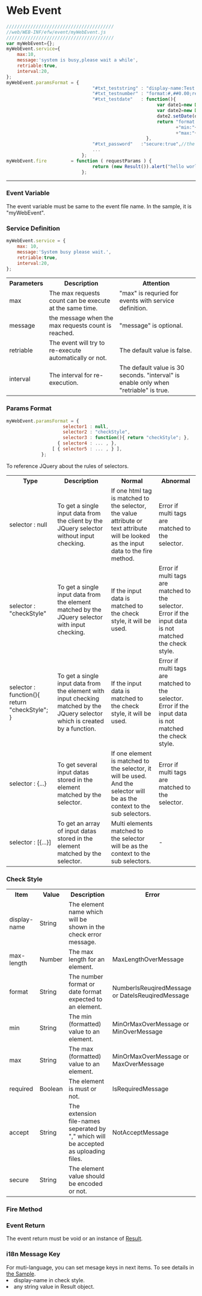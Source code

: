 <H1>Web Event</H1>

```javascript
////////////////////////////////////////
//web/WEB-INF/efw/event/myWebEvent.js
////////////////////////////////////////
var myWebEvent={};
myWebEvent.service={
	max:10,
	message:'system is busy,please wait a while',
	retriable:true,
	interval:20,
};
myWebEvent.paramsFormat = { 
                                "#txt_teststring" : "display-name:Test String;max-length:10;",
                                "#txt_testnumber" : "format:#,##0.00;required:true;display-name:Test Number;min:-10.00;max:1,000.00",
                                "#txt_testdate"   : function(){
                                                        var date1=new Date();
                                                        var date2=new Date();
                                                        date2.setDate(date1.getDate()+6);
                                                        return "format:yyyy-MM-dd;required:true;display-name:Test Date;"
                                                               +"min:"+date1.format("yyyy-MM-dd")+";"
                                                               +"max:"+date2.format(,"yyyy-MM-dd")+";" ;
                                                    },
                                "#txt_password"   :"secure:true",//the secure value will be encoded before sending.
                                ... 
                            };
myWebEvent.fire         = function ( requestParams ) {
                                return (new Result()).alert("hello world! Your entries are correct.");
                            };
```

<HR>

<H3>Event Variable</H3>
The event variable must be same to the event file name. In the sample, it is "myWebEvent".

<H3>Service Definition</H3>

```javascript
myWebEvent.service = {
    max: 10,
    message:'System busy please wait.',
    retriable:true,
    interval:20,
};
```

<table>
<tbody><tr>
    <th>Parameters</th>
    <th>Description</th>
    <th>Attention</th>
</tr>
<tr>
    <td>max</td>
    <td>The max requests count can be execute at the same time.</td>
    <td>"max" is requried for events with service definition.</td>
</tr>
<tr>
    <td>message</td>
    <td>the message when the max requests count is reached.</td>
    <td>"message" is optional.</td>
</tr>
<tr>
    <td>retriable</td>
    <td>The event will try to re-execute automatically or not.</td>
    <td>The default value is false.</td>
</tr>
<tr>
    <td>interval</td>
    <td>The interval for re-execution.</td>
    <td>The default value is 30 seconds. "interval" is enable only when "retriable" is true.</td>
</tr>
</tbody></table>

<H3>Params Format</H3>

```javascript
myWebEvent.paramsFormat = {
                     selector1 : null,
                     selector2 : "checkStyle",
                     selector3 : function(){ return "checkStyle"; },
                   { selector4 : ... , },
                 [ { selector5 : ... , } ],
             };
```

To reference JQuery about the rules of selectors.
<table>
<tbody><tr>
    <th>Type</th>
    <th>Description</th>
    <th>Normal</th>
    <th>Abnormal</th>
</tr>
<tr>
    <td>selector : null</td>
    <td>To get a single input data from the client by the JQuery selector without input checking.</td>
    <td>If one html tag is matched to the selector, the value attribute or text attribute will be looked as the input data to the fire method.</td>
    <td>Error if multi tags are matched to the selector.</td>
</tr>
<tr>
    <td>selector : "checkStyle"</td>
    <td>To get a single input data from the element matched by the JQuery selector with input checking.</td>
    <td>If the input data is matched to the check style, it will be used.</td>
    <td>Error if multi tags are matched to the selector.<br>
    	Error if the input data is not matched the check style.
    </td>
</tr>
<tr>
    <td>selector : function(){ return "checkStyle"; } </td>
    <td>To get a single input data from the element with input checking matched by the JQuery selector which is created by a function.</td>
    <td>If the input data is matched to the check style, it will be used.</td>
    <td>Error if multi tags are matched to the selector.<br>
    	Error if the input data is not matched the check style.
    </td>
</tr>
<tr>
    <td>selector : {...}</td>
    <td>To get several input datas stored in the element matched by the selector.</td>
    <td>If one element is matched to the selector, it will be used. And the selector will be as the context to the sub selectors.</td>
    <td>Error if multi tags are matched to the selector.</td>
</tr>
<tr>
    <td>selector : [{...}]</td>
    <td>To get an array of input datas stored in the element matched by the selector.</td>
    <td>Multi elements matched to the selector will be as the context to the sub selectors.</td>
    <td>-</td>
</tr>
</tbody></table>


<H3>Check Style</H3>
<table>
	<tr><th>Item</th><th>Value</th><th>Description</th><th>Error</th></tr>
	<tr><td>display-name</td><td>String</td><td>The element name which will be shown in the check error message.</td><td></td></tr>
	<tr><td>max-length</td><td>Number</td><td>The max length for an element.</td><td>MaxLengthOverMessage</td></tr>
	<tr><td>format</td><td>String</td><td>The number format or date format expected to an element.</td><td>NumberIsReuqiredMessage or DateIsReuqiredMessage</td></tr>
	<tr><td>min</td><td>String</td><td>The min (formatted) value to an element.</td><td>MinOrMaxOverMessage or MinOverMessage</td></tr>
	<tr><td>max</td><td>String</td><td>The max (formatted) value to an element.</td><td>MinOrMaxOverMessage or MaxOverMessage</td></tr>
	<tr><td>required</td><td>Boolean</td><td>The element is must or not.</td><td>IsRequiredMessage</td></tr>
	<tr><td>accept</td><td>String</td><td>The extension file-names seperated by "," which will be accepted as uploading files. </td><td>NotAcceptMessage</td></tr>
	<tr><td>secure</td><td>String</td><td>The element value should be encoded or not. </td><td></td></tr>
</table>
<H3>Fire Method</H3>

<H3>Event Return</H3>
The event return must be void or an instance of <a href="result.new.md">Result</a>.

<H3>i18n Message Key</H3>
For muti-language, you can set mesage keys in next items. To see details in <a href="../samples/i18nSample/WEB-INF/efw/event/i18nSampleTest.js">the Sample</a>.
<li>display-name in check style.
<li>any string value in Result object.
